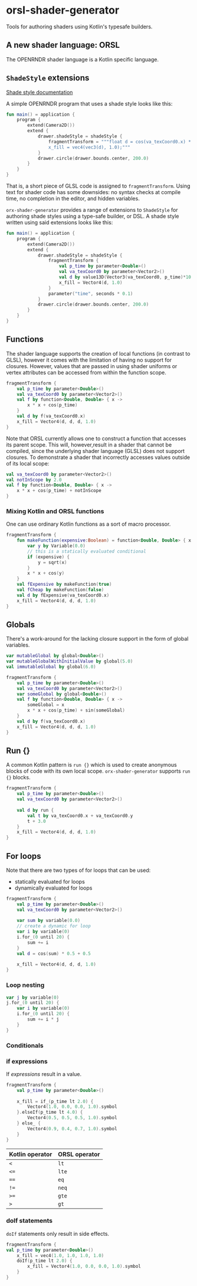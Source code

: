# orsl-shader-generator

Tools for authoring shaders using Kotlin's typesafe builders.

## A new shader language: ORSL

The OPENRNDR shader language is a Kotlin specific language. 

## `ShadeStyle` extensions

[Shade style documentation](https://guide.openrndr.org/advancedDrawing/shadeStyles.html) 

A simple OPENRNDR program that uses a shade style looks like this:

```kotlin
fun main() = application {
    program {
        extend(Camera2D())
        extend {
            drawer.shadeStyle = shadeStyle {
                fragmentTransform = """float d = cos(va_texCoord0.x) * 0.5 + 0.5; 
                x_fill = vec4(vec3(d), 1.0);"""
            }
            drawer.circle(drawer.bounds.center, 200.0)
        }
    }
}
```
That is, a short piece of GLSL code is assigned to `fragmentTransform`. Using text for shader code has some downsides: no syntax checks at compile time, no completion in the 
editor, and hidden variables.

`orx-shader-generator` provides a range of extensions to `ShadeStyle` for authoring shade styles using a type-safe builder, or DSL. A shade style written using said extensions looks like this: 

```kotlin
fun main() = application {
    program {
        extend(Camera2D())
        extend {
            drawer.shadeStyle = shadeStyle {
                fragmentTransform {
                    val p_time by parameter<Double>()
                    val va_texCoord0 by parameter<Vector2>()
                    val d by value13D(Vector3(va_texCoord0, p_time)*10.0).yzw * 0.5 + Vector3(0.5)
                    x_fill = Vector4(d, 1.0)
                }
                parameter("time", seconds * 0.1)
            }
            drawer.circle(drawer.bounds.center, 200.0)
        }
    }
}
```

## Functions

The shader language supports the creation of local functions (in contrast to GLSL), however it comes with the limitation of
having no support for closures. However, values that are passed in using shader uniforms or vertex attributes can be accessed from within the function scope.

```kotlin
fragmentTransform {
    val p_time by parameter<Double>()
    val va_texCoord0 by parameter<Vector2>()
    val f by function<Double, Double> { x ->
        x * x + cos(p_time)
    } 
    val d by f(va_texCoord0.x)
    x_fill = Vector4(d, d, d, 1.0)
}
```

Note that ORSL currently allows one to construct a function that accesses its parent scope. This will, however,result in a shader that cannot be compiled, since the underlying shader language (GLSL) does not support closures. To demonstrate a shader that incorrectly accesses values outside of its local scope: 

```kotlin
val va_texCoord0 by parameter<Vector2>()
val notInScope by 2.0
val f by function<Double, Double> { x ->
    x * x + cos(p_time) + notInScope
} 
```

### Mixing Kotlin and ORSL functions

One can use ordinary Kotlin functions as a sort of macro processor.

```kotlin
fragmentTransform {
    fun makeFunction(expensive:Boolean) = function<Double, Double> { x ->
        var y by Variable(0.0)
        // this is a statically evaluated conditional
        if (expensive) {
            y = sqrt(x)
        }
        x * x + cos(y)
    }
    val fExpensive by makeFunction(true)
    val fCheap by makeFunction(false)
    val d by fExpensive(va_texCoord0.x)
    x_fill = Vector4(d, d, d, 1.0)
}
```


## Globals 

There's a work-around for the lacking closure support in the form of global variables.

```kotlin
var mutableGlobal by global<Double>()
var mutableGlobalWithInitialValue by global(5.0)
val immutableGlobal by global(6.0)
```

```kotlin
fragmentTransform {
    val p_time by parameter<Double>()
    val va_texCoord0 by parameter<Vector2>()
    var someGlobal by global<Double>()
    val f by function<Double, Double> { x ->
        someGlobal = x
        x * x + cos(p_time) + sin(someGlobal)
    } 
    val d by f(va_texCoord0.x)
    x_fill = Vector4(d, d, d, 1.0)
}
```

## Run {}

A common Kotlin pattern is `run {}` which is used to create anonymous blocks of code with its own local scope. `orx-shader-generator` supports `run {}` blocks.

```kotlin
fragmentTransform {
    val p_time by parameter<Double>()
    val va_texCoord0 by parameter<Vector2>()
     
    val d by run {
        val t by va_texCoord0.x + va_texCoord0.y
        t + 3.0
    }
    x_fill = Vector4(d, d, d, 1.0)
}
```

## For loops

Note that there are two types of for loops that can be used:
 * statically evaluated for loops
 * dynamically evaluated for loops

```kotlin
fragmentTransform {
    val p_time by parameter<Double>()
    val va_texCoord0 by parameter<Vector2>()
    
    var sum by variable(0.0)
    // create a dynamic for loop
    var i by variable(0)
    i.for_(0 until 20) {
        sum += i
    }
    val d = cos(sum) * 0.5 + 0.5
    
    x_fill = Vector4(d, d, d, 1.0)
}
```

### Loop nesting

```kotlin
var j by variable(0)
j.for_(0 until 20) {
    var i by variable(0)
    i.for_(0 until 20) {
        sum += i * j    
    }
}
```

### Conditionals

### if expressions

If _expressions_ result in a value. 

```kotlin
fragmentTransform {
    val p_time by parameter<Double>()
 
    x_fill = if_(p_time lt 2.0) {
        Vector4(1.0, 0.0, 0.0, 1.0).symbol
    }.elseIf(p_time lt 4.0) {
        Vector4(0.5, 0.5, 0.5, 1.0).symbol
    } else_ {
        Vector4(0.9, 0.4, 0.7, 1.0).symbol
    }
}
```

| Kotlin operator | ORSL operator | 
|-----------------|---------------|
| `<`             | `lt`          |
| `<=`            | `lte`         |
| `==`            | `eq`          |
| `!=`            | `neq`         |
| `>=`            | `gte`         |
|  `>`            | `gt`          |

### doIf statements

`doIf` statements only result in side effects.
```kotlin
fragmentTransform {
val p_time by parameter<Double>()
    x_fill = vec4(1.0, 1.0, 1.0, 1.0)
    doIf(p_time lt 2.0) {
        x_fill = Vector4(1.0, 0.0, 0.0, 1.0).symbol
    }
}
```
